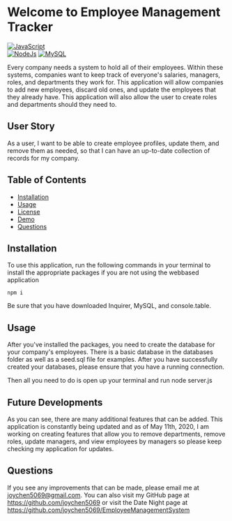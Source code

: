 # Welcome to Employee Management Tracker

[![JavaScript](https://img.shields.io/badge/Made%20With-JavaScript-blue.svg)](https://shields.io/)  
[![NodeJs](https://img.shields.io/badge/Made%20With-NodeJs-green.svg)](https://shields.io/) 
[![MySQL](https://img.shields.io/badge/Made%20With-MySQL-red.svg)](https://shields.io/) 

Every company needs a system to hold all of their employees. Within these systems, companies want to keep track of everyone's salaries, managers, roles, and departments they work for. This application will allow companies to add new employees, discard old ones, and update the employees that they already have. This application will also allow the user to create roles and departments should they need to. 

## User Story

As a user, I want to be able to create employee profiles, update them, and remove them as needed, so that I can have an up-to-date collection of records for my company. 

  
## Table of Contents
* [Installation](#installation)
* [Usage](#usage)
* [License](#license)
* [Demo](#demo)
* [Questions](#questions)

## Installation

To use this application, run the following commands in your terminal to install the appropriate packages if you are not using the webbased application

    npm i 

Be sure that you have downloaded Inquirer, MySQL, and console.table. 

## Usage 

After you've installed the packages, you need to create the database for your company's employees. There is a basic database in the databases folder as well as a seed.sql file for examples. After you have successfully created your databases, please ensure that you have a running connection. 

Then all you need to do is open up your terminal and run 
    node server.js

## Future Developments

As you can see, there are many additional features that can be added. This application is constantly being updated and as of May 11th, 2020, I am working on creating features that allow you to remove departments, remove roles, update managers, and view employees by managers so please keep checking my application for updates. 

## Questions
  
If you see any improvements that can be made, please email me at joychen5069@gmail.com. You can also visit my GitHub page at https://github.com/joychen5069 or visit the Date Night page at https://github.com/joychen5069/EmployeeManagementSystem